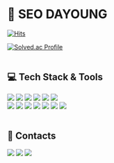 <h1>👋 SEO DAYOUNG <br> </h1>

[![Hits](https://hits.seeyoufarm.com/api/count/incr/badge.svg?url=https%3A%2F%2Fgithub.com%2Fsavedinstancestate&count_bg=%23838383&title_bg=%23404040&icon=github.svg&icon_color=%23E7E7E7&title=Hits&edge_flat=true)](https://hits.seeyoufarm.com)

[![Solved.ac Profile](http://mazassumnida.wtf/api/v2/generate_badge?boj=dayoung2335)](https://solved.ac/dayoung2335)
<br><br>

<h2>💻 Tech Stack & Tools <br> </h2>
<div>
  <img src="https://img.shields.io/badge/React-61DAFB?style=for-the-badge&logo=React&logoColor=black">
  <img src="https://img.shields.io/badge/Javascript-F7DF1E?style=for-the-badge&logo=Javascript&logoColor=black">
  <img src="https://img.shields.io/badge/HTML5-E34F26?style=for-the-badge&logo=HTML5&logoColor=white">
  <img src="https://img.shields.io/badge/Css3-1572B6?style=for-the-badge&logo=Css3&logoColor=white">
  <img src="https://img.shields.io/badge/Java-007396?style=for-the-badge&logo=Java&logoColor=white">
  <img src="https://img.shields.io/badge/Jsp-000000?style=for-the-badge&logo=Java&logoColor=white">
  <br>
  <img src="https://img.shields.io/badge/Git-F05032?style=for-the-badge&logo=Git&logoColor=white">
  <img src="https://img.shields.io/badge/Amazone EC2-FF9900?style=for-the-badge&logo=amazonec2&logoColor=white">
  <img src="https://img.shields.io/badge/Vercel-000000?style=for-the-badge&logo=Vercel&logoColor=white">
  <img src="https://img.shields.io/badge/Vs Code-2F80ED?style=for-the-badge&logo=VS Code&logoColor=white">
  <img src="https://img.shields.io/badge/Figma-F24E1E?style=for-the-badge&logo=Figma&logoColor=white">
  <img src="https://img.shields.io/badge/Notion-000000?style=for-the-badge&logo=Notion&logoColor=white">
  <img src="https://img.shields.io/badge/mysql-4479A1?style=for-the-badge&logo=mysql&logoColor=white"/>
</div>
<br>

<h2>👾 Contacts <br> </h2>
<div>
<a href="mailto:dayoung2335@kakao.com"><img src="https://img.shields.io/badge/Mail-d14836?style=flat-square&logo=Gmail&logoColor=white&link=dayoung2335@kakao.com"/></a>
<a href="https://savedinstancestate.tistory.com"><img src="https://img.shields.io/badge/Blog-000000?style=flat-square&logo=GitHub Sponsors&logoColor=white&link=https://savedinstancestate.tistory.com"/></a>
<a href="https://www.instagram.com/savedinstancestate" target="_blank"><img src="https://img.shields.io/badge/Instagram-E4405F?style=flat-square&logo=Instagram&logoColor=white"/></a>
</div>
